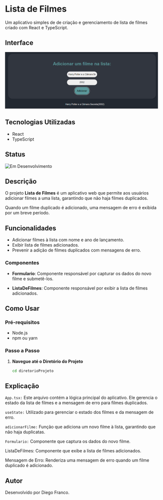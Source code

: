 # Lista de Filmes

Um aplicativo simples de de criação e gerenciamento de lista de filmes criado com React e TypeScript.

## Interface

<div align="center">
  <img src="img/logo.png" alt="Imagem do Projeto" width="900">
</div>

## Tecnologias Utilizadas

- React
- TypeScript

## Status

![Em Desenvolvimento](http://img.shields.io/static/v1?label=STATUS&message=EM%20DESENVOLVIMENTO&color=RED&style=for-the-badge)

## Descrição

O projeto **Lista de Filmes** é um aplicativo web que permite aos usuários adicionar filmes a uma lista, garantindo que não haja filmes duplicados. 

Quando um filme duplicado é adicionado, uma mensagem de erro é exibida por um breve período.

## Funcionalidades

- Adicionar filmes à lista com nome e ano de lançamento.
- Exibir lista de filmes adicionados.
- Prevenir a adição de filmes duplicados com mensagens de erro.

### Componentes

- **Formulario**: Componente responsável por capturar os dados do novo filme e submetê-los.
  
- **ListaDeFilmes**: Componente responsável por exibir a lista de filmes adicionados.

## Como Usar

### Pré-requisitos

- Node.js
- npm ou yarn

### Passo a Passo

1. **Navegue até o Diretório do Projeto**

   ```bash
   cd diretorioProjeto
   ```

## Explicação

`App.tsx:` Este arquivo contém a lógica principal do aplicativo. Ele gerencia o estado da lista de filmes e a mensagem de erro para filmes duplicados.

`useState:` Utilizado para gerenciar o estado dos filmes e da mensagem de erro.

`adicionarFilme:` Função que adiciona um novo filme à lista, garantindo que não haja duplicatas.

`Formulario:` Componente que captura os dados do novo filme.

ListaDeFilmes: Componente que exibe a lista de filmes adicionados.

Mensagem de Erro: Renderiza uma mensagem de erro quando um filme duplicado é adicionado.

## Autor

Desenvolvido por Diego Franco.
